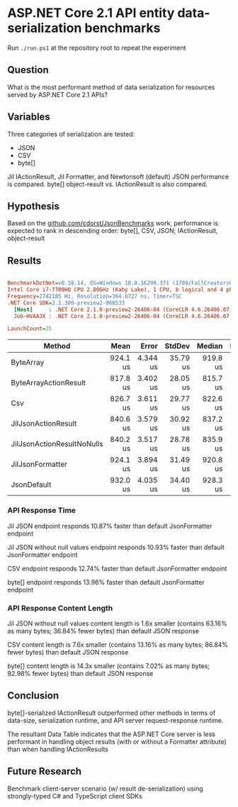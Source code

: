 # ASP.NET Core 2.1 API entity data-serialization benchmarks
Run `./run.ps1` at the repository root to repeat the experiment

## Question

What is the most performant method of data serialization for resources served by ASP.NET Core 2.1 APIs?

## Variables

Three categories of serialization are tested:

- JSON
- CSV
- byte[]

Jil IActionResult, Jil Formatter, and Newtonsoft (default) JSON performance is compared. byte[] object-result vs. IActionResult is also compared.

## Hypothesis

Based on the [github.com/cdorst/JsonBenchmarks](https://github.com/cdorst/JsonBenchmarks) work, performance is expected to rank in descending order: byte[], CSV, JSON; IActionResult, object-result

## Results

``` ini

BenchmarkDotNet=v0.10.14, OS=Windows 10.0.16299.371 (1709/FallCreatorsUpdate/Redstone3)
Intel Core i7-7700HQ CPU 2.80GHz (Kaby Lake), 1 CPU, 8 logical and 4 physical cores
Frequency=2742185 Hz, Resolution=364.6727 ns, Timer=TSC
.NET Core SDK=2.1.300-preview2-008533
  [Host]     : .NET Core 2.1.0-preview2-26406-04 (CoreCLR 4.6.26406.07, CoreFX 4.6.26406.04), 64bit RyuJIT
  Job-HVAAJX : .NET Core 2.1.0-preview2-26406-04 (CoreCLR 4.6.26406.07, CoreFX 4.6.26406.04), 64bit RyuJIT

LaunchCount=25  

```
|                     Method |     Mean |    Error |   StdDev |   Median | Rank |
|--------------------------- |---------:|---------:|---------:|---------:|-----:|
|                  ByteArray | 924.1 us | 4.344 us | 35.79 us | 919.8 us |    4 |
|      ByteArrayActionResult | 817.8 us | 3.402 us | 28.05 us | 815.7 us |    1 |
|                        Csv | 826.7 us | 3.611 us | 29.77 us | 822.6 us |    2 |
|        JilJsonActionResult | 840.6 us | 3.579 us | 30.92 us | 837.2 us |    3 |
| JilJsonActionResultNoNulls | 840.2 us | 3.517 us | 28.78 us | 835.9 us |    3 |
|           JilJsonFormatter | 924.1 us | 3.894 us | 31.49 us | 920.8 us |    4 |
|                JsonDefault | 932.0 us | 4.035 us | 34.40 us | 928.3 us |    5 |

### API Response Time

Jil JSON endpoint responds 10.87% faster than default JsonFormatter endpoint

Jil JSON without null values endpoint responds 10.93% faster than default JsonFormatter endpoint

CSV endpoint responds 12.74% faster than default JsonFormatter endpoint

byte[] endpoint responds 13.96% faster than default JsonFormatter endpoint

### API Response Content Length

Jil JSON without null values content length is 1.6x smaller (contains 63.16% as many bytes; 36.84% fewer bytes) than default JSON response

CSV content length is 7.6x smaller (contains 13.16% as many bytes; 86.84% fewer bytes) than default JSON response

byte[] content length is 14.3x smaller (contains 7.02% as many bytes; 92.98% fewer bytes) than default JSON response


## Conclusion

byte[]-serialized IActionResult outperformed other methods in terms of data-size, serialization runtime, and API server request-response runtime.

The resultant Data Table indicates that the ASP.NET Core server is less performant in handling object results (with or without a Formatter attribute) than when handling IActionResults

## Future Research

Benchmark client-server scenario (w/ result de-serialization) using strongly-typed C# and TypeScript client SDKs

